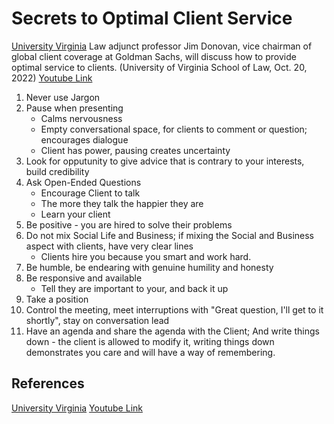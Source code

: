 # Secrets to Optimal Client Service

[University Virginia](https://www.youtube.com/@uvalaw) Law adjunct professor Jim Donovan, vice chairman of global client coverage at Goldman Sachs, will discuss how to provide optimal service to clients. (University of Virginia School of Law, Oct. 20, 2022)
[Youtube Link](https://www.youtube.com/watch?v=hJbwyN4ZoCg)

1. Never use Jargon
2. Pause when presenting
    - Calms nervousness
    - Empty conversational space, for clients to comment or question; encourages dialogue
    - Client has power, pausing creates uncertainty
3. Look for opputunity to give advice that is contrary to your interests, build credibility
4. Ask Open-Ended Questions 
    - Encourage Client to talk
    - The more they talk the happier they are
    - Learn your client
5. Be positive - you are hired to solve their problems
6. Do not mix Social Life and Business; if mixing the Social and Business aspect with clients, have very clear lines
    - Clients hire you because you smart and work hard.
7. Be humble, be endearing with genuine humility and honesty
8. Be responsive and available
    - Tell they are important to your, and back it up
9. Take a position
10. Control the meeting, meet interruptions with "Great question, I'll get to it shortly", stay on conversation lead
11. Have an agenda and share the agenda with the Client; And write things down - the client is allowed to modify it, writing things down demonstrates you care and will have a way of remembering.

## References

[University Virginia](https://www.youtube.com/@uvalaw)
[Youtube Link](https://www.youtube.com/watch?v=hJbwyN4ZoCg)
